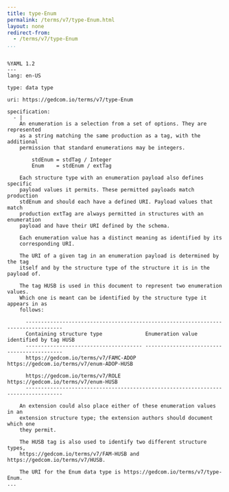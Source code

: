 ```yaml
---
title: type-Enum
permalink: /terms/v7/type-Enum.html
layout: none
redirect-from:
  - /terms/v7/type-Enum
...
```


```

%YAML 1.2
---
lang: en-US

type: data type

uri: https://gedcom.io/terms/v7/type-Enum

specification:
  - |
    An enumeration is a selection from a set of options. They are represented
    as a string matching the same production as a tag, with the additional
    permission that standard enumerations may be integers.
    
        stdEnum = stdTag / Integer
        Enum    = stdEnum / extTag
    
    Each structure type with an enumeration payload also defines specific
    payload values it permits. These permitted payloads match production
    stdEnum and should each have a defined URI. Payload values that match
    production extTag are always permitted in structures with an enumeration
    payload and have their URI defined by the schema.
    
    Each enumeration value has a distinct meaning as identified by its
    corresponding URI.
    
    The URI of a given tag in an enumeration payload is determined by the tag
    itself and by the structure type of the structure it is in the payload of.
    
    The tag HUSB is used in this document to represent two enumeration values.
    Which one is meant can be identified by the structure type it appears in as
    follows:
    
      ----------------------------------------------------------------------------------
      Containing structure type              Enumeration value identified by tag HUSB
      -------------------------------------- -------------------------------------------
      https://gedcom.io/terms/v7/FAMC-ADOP   https://gedcom.io/terms/v7/enum-ADOP-HUSB
    
      https://gedcom.io/terms/v7/ROLE        https://gedcom.io/terms/v7/enum-HUSB
      ----------------------------------------------------------------------------------
    
    An extension could also place either of these enumeration values in an
    extension structure type; the extension authors should document which one
    they permit.
    
    The HUSB tag is also used to identify two different structure types,
    https://gedcom.io/terms/v7/FAM-HUSB and https://gedcom.io/terms/v7/HUSB.
    
    The URI for the Enum data type is https://gedcom.io/terms/v7/type-Enum.
...

```

